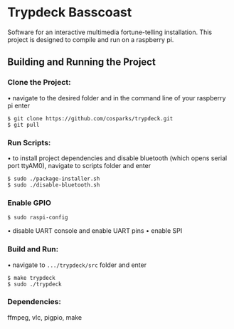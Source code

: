 # Trypdeck Basscoast

Software for an interactive multimedia fortune-telling installation.  This project is designed to compile and run on a raspberry pi.

## Building and Running the Project
### Clone the Project:
• navigate to the desired folder and in the command line of your raspberry pi enter
```
$ git clone https://github.com/cosparks/trypdeck.git
$ git pull
```

### Run Scripts:
• to install project dependencies and disable bluetooth (which opens serial port ttyAM0), navigate to scripts folder and enter
```
$ sudo ./package-installer.sh
$ sudo ./disable-bluetooth.sh
```

### Enable GPIO
```
$ sudo raspi-config
```
• disable UART console and enable UART pins
• enable SPI

### Build and Run:
• navigate to `.../trypdeck/src` folder and enter
```
$ make trypdeck
$ sudo ./trypdeck
```

### Dependencies:
ffmpeg, vlc, pigpio, make
